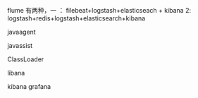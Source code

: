 flume
有两种，一 ： filebeat+logstash+elasticseach + kibana 2: logstash+redis+logstash+elasticsearch+kibana

javaagent

javassist

ClassLoader

libana

kibana       grafana
